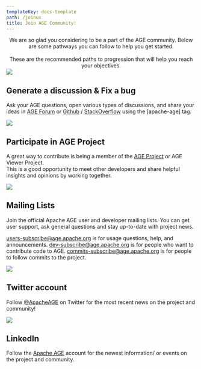 ```yaml
---
templateKey: docs-template
path: /joinus
title: Join AGE Community!
---
```


<div class="subTitle" style="text-align:center;">
  We are so glad you considering to be a part of the AGE community. Below are some pathways you can follow to help you get started.
  <br><br>
  These are the recommended paths to progression that will help you reach your objectives. 
</div>
<div class="JoinUsAGE">

<div>
  <img src="/img/icon-Large-raddit.png"/>
</div>

<div>

## Generate a discussion & Fix a bug

Ask your AGE questions, open various types of discussions, and share your ideas in <a href="https://www.reddit.com/r/apacheage/">AGE Forum</a> or <a href="https://github.com/apache/age">Github</a> / <a href="https://stackoverflow.com">StackOverflow</a> using the [apache-age] tag.

</div>

<div>
  <img src="/img/icon-Large-GitHub.png"/>
</div>

<div>

## Participate in AGE Project

A great way to contribute is being a member of the <a href="https://github.com/apache/age/projects?type=new">AGE Project</a> or AGE Viewer Project.
<br>
This is a good opportunity to meet other developers and share helpful insights and opinions by working together.

</div>

<div>
  <img src="/img/icon-Large-Mail.png"/>
</div>

<div>

## Mailing Lists

Join the official Apache AGE user and developer mailing lists. You can get user support, ask general questions and stay up-to-date with project news.

<a href="users-subscribe@age.apache.org">users-subscribe@age.apache.org</a> is for usage questions, help, and announcements.
<a href="dev-subscribe@age.apache.org">dev-subscribe@age.apache.org</a> is for people who want to contribute code to AGE.
<a href="commits-subscribe@age.apache.org">commits-subscribe@age.apache.org</a> is for people to follow commits to the project.

</div>

<div>
  <img src="/img/icon-Large-Twitter.png"/>
</div>

<div>

## Twitter account

Follow <a href="https://twitter.com/apache_age?s=20&t=7Hu8Txk4vjvuEp-ryakacg">@ApacheAGE</a> on Twitter for the most recent news on the project and community!

</div>

<div>
<img src="/img/icon-Large-linkedin.png"/>
</div>

<div>

## LinkedIn

Follow the <a href="https://www.linkedin.com/showcase/apache-age/?viewAsMember=true">Apache AGE</a> account for the newest information/ or events on the project and community.

</div>

</div>
